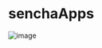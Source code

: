 # senchaApps
![image](https://user-images.githubusercontent.com/96186474/148201923-370faf8f-d683-4a32-bd72-ef93c3d5ddd6.png)
